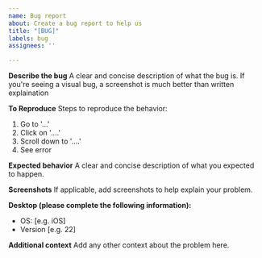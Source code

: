 ```yaml
---
name: Bug report
about: Create a bug report to help us
title: "[BUG]"
labels: bug
assignees: ''

---
```


**Describe the bug**
A clear and concise description of what the bug is.
If you're seeing a visual bug, a screenshot is much better than written explaination

**To Reproduce**
Steps to reproduce the behavior:
1. Go to '...'
2. Click on '....'
3. Scroll down to '....'
4. See error

**Expected behavior**
A clear and concise description of what you expected to happen.

**Screenshots**
If applicable, add screenshots to help explain your problem.

**Desktop (please complete the following information):**
 - OS: [e.g. iOS]
 - Version [e.g. 22]

**Additional context**
Add any other context about the problem here.
